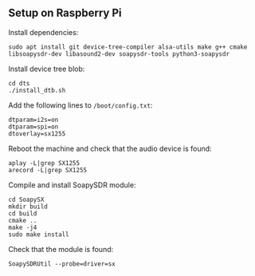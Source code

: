 ## Setup on Raspberry Pi

Install dependencies:
```
sudo apt install git device-tree-compiler alsa-utils make g++ cmake libsoapysdr-dev libasound2-dev soapysdr-tools python3-soapysdr
```

Install device tree blob:
```
cd dts
./install_dtb.sh
```

Add the following lines to `/boot/config.txt`:
```
dtparam=i2s=on
dtparam=spi=on
dtoverlay=sx1255
```

Reboot the machine and check that the audio device is found:
```
aplay -L|grep SX1255
arecord -L|grep SX1255
```

Compile and install SoapySDR module:
```
cd SoapySX
mkdir build
cd build
cmake ..
make -j4
sudo make install
```

Check that the module is found:
```
SoapySDRUtil --probe=driver=sx
```
